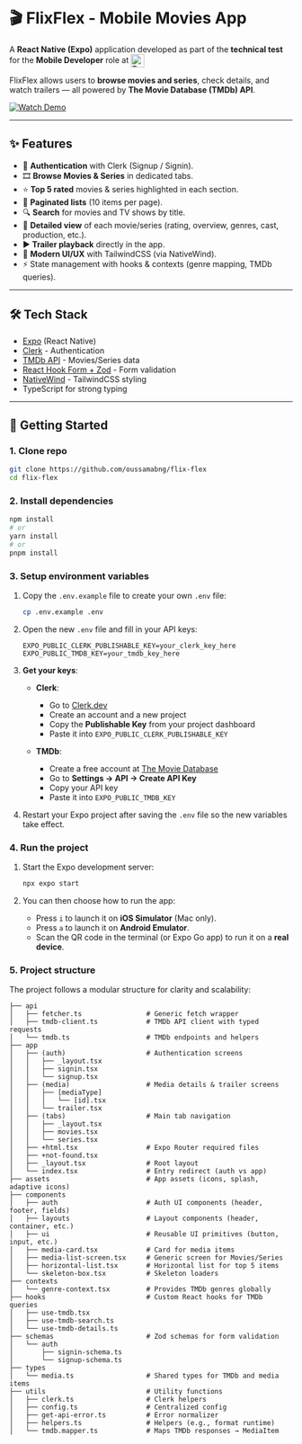 # 🎬 FlixFlex - Mobile Movies App

A **React Native (Expo)** application developed as part of the **technical test** for the **Mobile Developer** role at <img src="https://temtemone.com/_next/static/media/Logo-temtemOne.15009a93.svg" alt="Temtem" height="24" style="vertical-align: middle;" />

FlixFlex allows users to **browse movies and series**, check details, and watch trailers — all powered by **The Movie Database (TMDb) API**.

[![Watch Demo](https://img.shields.io/badge/▶️%20Watch%20Demo-purple?style=for-the-badge)](https://naviresto-api.s3.eu-west-1.amazonaws.com/flix-flex.mp4)

---

## ✨ Features

- 🔐 **Authentication** with Clerk (Signup / Signin).
- 🎞️ **Browse Movies & Series** in dedicated tabs.
- ⭐ **Top 5 rated** movies & series highlighted in each section.
- 📜 **Paginated lists** (10 items per page).
- 🔍 **Search** for movies and TV shows by title.
- 📖 **Detailed view** of each movie/series (rating, overview, genres, cast, production, etc.).
- ▶️ **Trailer playback** directly in the app.
- 📱 **Modern UI/UX** with TailwindCSS (via NativeWind).
- ⚡ State management with hooks & contexts (genre mapping, TMDb queries).

---

## 🛠️ Tech Stack

- [Expo](https://expo.dev/) (React Native)
- [Clerk](https://clerk.dev/) - Authentication
- [TMDb API](https://www.themoviedb.org/documentation/api) - Movies/Series data
- [React Hook Form + Zod](https://react-hook-form.com/) - Form validation
- [NativeWind](https://www.nativewind.dev/) - TailwindCSS styling
- TypeScript for strong typing

---

## 🚀 Getting Started

### 1. Clone repo

```bash
git clone https://github.com/oussamabng/flix-flex
cd flix-flex
```

### 2. Install dependencies

```bash
npm install
# or
yarn install
# or
pnpm install
```

### 3. Setup environment variables

1. Copy the `.env.example` file to create your own `.env` file:

   ```bash
   cp .env.example .env
   ```

2. Open the new `.env` file and fill in your API keys:

   ```env
   EXPO_PUBLIC_CLERK_PUBLISHABLE_KEY=your_clerk_key_here
   EXPO_PUBLIC_TMDB_KEY=your_tmdb_key_here
   ```

3. **Get your keys**:
   - **Clerk**:
     - Go to [Clerk.dev](https://clerk.dev/)
     - Create an account and a new project
     - Copy the **Publishable Key** from your project dashboard
     - Paste it into `EXPO_PUBLIC_CLERK_PUBLISHABLE_KEY`

   - **TMDb**:
     - Create a free account at [The Movie Database](https://www.themoviedb.org/documentation/api)
     - Go to **Settings → API → Create API Key**
     - Copy your API key
     - Paste it into `EXPO_PUBLIC_TMDB_KEY`

4. Restart your Expo project after saving the `.env` file so the new variables take effect.

### 4. Run the project

1. Start the Expo development server:

   ```bash
   npx expo start
   ```

2. You can then choose how to run the app:
   - Press `i` to launch it on **iOS Simulator** (Mac only).
   - Press `a` to launch it on **Android Emulator**.
   - Scan the QR code in the terminal (or Expo Go app) to run it on a **real device**.

### 5. Project structure

The project follows a modular structure for clarity and scalability:

```
├── api
│   ├── fetcher.ts                # Generic fetch wrapper
│   ├── tmdb-client.ts            # TMDb API client with typed requests
│   └── tmdb.ts                   # TMDb endpoints and helpers
├── app
│   ├── (auth)                    # Authentication screens
│   │   ├── _layout.tsx
│   │   ├── signin.tsx
│   │   └── signup.tsx
│   ├── (media)                   # Media details & trailer screens
│   │   ├── [mediaType]
│   │   │   └── [id].tsx
│   │   └── trailer.tsx
│   ├── (tabs)                    # Main tab navigation
│   │   ├── _layout.tsx
│   │   ├── movies.tsx
│   │   └── series.tsx
│   ├── +html.tsx                 # Expo Router required files
│   ├── +not-found.tsx
│   ├── _layout.tsx               # Root layout
│   └── index.tsx                 # Entry redirect (auth vs app)
├── assets                        # App assets (icons, splash, adaptive icons)
├── components
│   ├── auth                      # Auth UI components (header, footer, fields)
│   ├── layouts                   # Layout components (header, container, etc.)
│   ├── ui                        # Reusable UI primitives (button, input, etc.)
│   ├── media-card.tsx            # Card for media items
│   ├── media-list-screen.tsx     # Generic screen for Movies/Series
│   ├── horizontal-list.tsx       # Horizontal list for top 5 items
│   └── skeleton-box.tsx          # Skeleton loaders
├── contexts
│   └── genre-context.tsx         # Provides TMDb genres globally
├── hooks                         # Custom React hooks for TMDb queries
│   ├── use-tmdb.tsx
│   ├── use-tmdb-search.ts
│   └── use-tmdb-details.ts
├── schemas                       # Zod schemas for form validation
│   └── auth
│       ├── signin-schema.ts
│       └── signup-schema.ts
├── types
│   └── media.ts                  # Shared types for TMDb and media items
├── utils                         # Utility functions
│   ├── clerk.ts                  # Clerk helpers
│   ├── config.ts                 # Centralized config
│   ├── get-api-error.ts          # Error normalizer
│   ├── helpers.ts                # Helpers (e.g., format runtime)
│   └── tmdb.mapper.ts            # Maps TMDb responses → MediaItem
```
